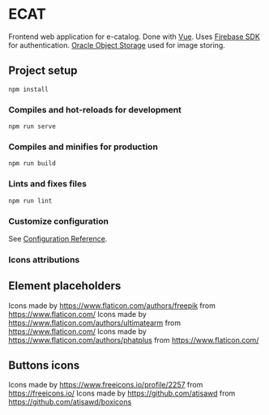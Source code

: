 # ECAT

Frontend web application for e-catalog. Done with [Vue](https://vuejs.org/). Uses [Firebase SDK](https://www.npmjs.com/package/firebase) for authentication. [Oracle Object Storage](https://www.oracle.com/cloud/storage/object-storage.html) used for image storing.

## Project setup
```
npm install
```

### Compiles and hot-reloads for development
```
npm run serve
```

### Compiles and minifies for production
```
npm run build
```

### Lints and fixes files
```
npm run lint
```

### Customize configuration
See [Configuration Reference](https://cli.vuejs.org/config/).

### Icons attributions
## Element placeholders
Icons made by https://www.flaticon.com/authors/freepik from https://www.flaticon.com/
Icons made by https://www.flaticon.com/authors/ultimatearm from https://www.flaticon.com/
Icons made by https://www.flaticon.com/authors/phatplus from https://www.flaticon.com/

## Buttons icons
Icons made by https://www.freeicons.io/profile/2257 from https://freeicons.io/
Icons made by https://github.com/atisawd from https://github.com/atisawd/boxicons
